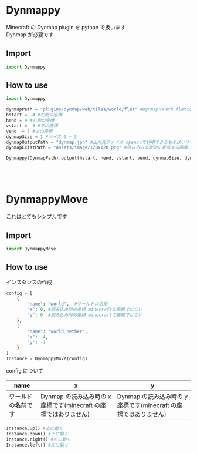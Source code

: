 # Dynmappy

Minecraft の Dynmap plugin を python で扱います<br>
Dynmap が必要です<br>

## Import

```python
import Dynmappy
```

## How to use

```python
import Dynmappy
```

```python
dynmapPath = "plugins/dynmap/web/tiles/world/flat" #DynmapのPath flat以外も可
hstart = -4 #左側の座標
hend = 4 #右側の座標
vstart = -3 #下の座標
vend  = 3 #上の座標
dynmapSize = 1 #サイズ 0 ~ 5
dynmapOutputPath = "dynmap.jpn" #出力先ファイル opencvで利用できるものはいける
dynmapExistPath = "assets/image/128x128.png" #読み込み失敗時に表示する画像

Dynmappy(DynmapPath).output(hstart, hend, vstart, vend, dynmapSize, dynmapOutputPath, dynmapExistPath)

```

<br><br>

# DynmappyMove

これはとてもシンプルです<br>

## Import

```python
import DynmappyMove
```

## How to use

インスタンスの作成<br>

```python
config = [
    {
        "name": "world",  #ワールドの名前
        "x": 0, #読み込み時の座標 minecraftの座標ではない
        "y": 0  #読み込み時の座標 minecraftの座標ではない
    },
    {
        "name": "world_nether",
        "x": -4,
        "y": -3
    }
]
Instance = DynmappyMove(config)
```

config について<br>

| name               | x                                                                | y                                                                |
| ------------------ | ---------------------------------------------------------------- | ---------------------------------------------------------------- |
| ワールドの名前です | Dynmap の読み込み時の x 座標です(minecraft の座標ではありません) | Dynmap の読み込み時の y 座標です(minecraft の座標ではありません) |

```python
Instance.up() #上に動く
Instance.down() #下に動く
Instance.right() #右に動く
Instance.left() #左に動く
```
